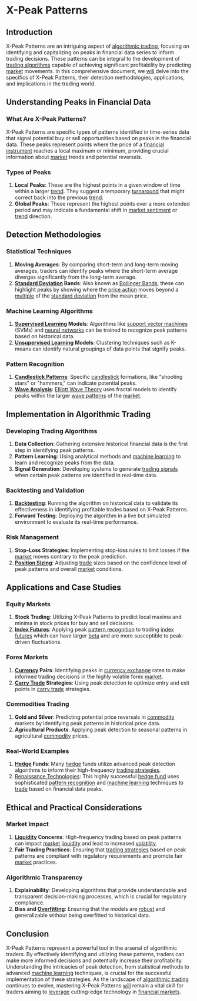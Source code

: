 # X-Peak Patterns

## Introduction

X-Peak Patterns are an intriguing aspect of [algorithmic trading](../a/algorithmic_trading.md), focusing on identifying and capitalizing on peaks in financial data series to inform trading decisions. These patterns can be integral to the development of [trading algorithms](../t/trading_algorithms.md) capable of achieving significant profitability by predicting [market](../m/market.md) movements. In this comprehensive document, we [will](../w/will.md) delve into the specifics of X-Peak Patterns, their detection methodologies, applications, and implications in the trading world.

## Understanding Peaks in Financial Data

### What Are X-Peak Patterns?

X-Peak Patterns are specific types of patterns identified in time-series data that signal potential buy or sell opportunities based on peaks in the financial data. These peaks represent points where the price of a [financial instrument](../f/financial_instrument.md) reaches a local maximum or minimum, providing crucial information about [market](../m/market.md) trends and potential reversals.

### Types of Peaks

1. **Local Peaks**: These are the highest points in a given window of time within a larger [trend](../t/trend.md). They suggest a temporary [turnaround](../t/turnaround.md) that might correct back into the previous [trend](../t/trend.md).
2. **Global Peaks**: These represent the highest points over a more extended period and may indicate a fundamental shift in [market sentiment](../m/market_sentiment.md) or [trend](../t/trend.md) direction.

## Detection Methodologies

### Statistical Techniques

1. **Moving Averages**: By comparing short-term and long-term moving averages, traders can identify peaks where the short-term average diverges significantly from the long-term average.
2. **[Standard Deviation](../s/standard_deviation.md) Bands**: Also known as [Bollinger Bands](../b/bollinger_bands.md), these can highlight peaks by showing where the [price action](../p/price_action.md) moves beyond a [multiple](../m/multiple.md) of the [standard deviation](../s/standard_deviation.md) from the mean price.

### Machine Learning Algorithms

1. **[Supervised Learning](../s/supervised_learning.md) Models**: Algorithms like [support vector machines](../s/support_vector_machines_in_trading.md) (SVMs) and [neural networks](../n/neural_networks_in_trading.md) can be trained to recognize peak patterns based on historical data.
2. **[Unsupervised Learning](../u/unsupervised_learning.md) Models**: Clustering techniques such as K-means can identify natural groupings of data points that signify peaks.

### Pattern Recognition

1. **[Candlestick Patterns](../c/candlestick_patterns.md)**: Specific [candlestick](../c/candlestick.md) formations, like "shooting stars" or "hammers," can indicate potential peaks.
2. **[Wave Analysis](../w/wave_analysis.md)**: [Elliott Wave Theory](../e/elliott_wave_theory.md) uses fractal models to identify peaks within the larger [wave patterns](../w/wave_patterns_in_trading.md) of the [market](../m/market.md).

## Implementation in Algorithmic Trading

### Developing Trading Algorithms

1. **Data Collection**: Gathering extensive historical financial data is the first step in identifying peak patterns.
2. **Pattern Learning**: Using analytical methods and [machine learning](../m/machine_learning.md) to learn and recognize peaks from the data.
3. **Signal Generation**: Developing systems to generate [trading signals](../t/trading_signals.md) when certain peak patterns are identified in real-time data.

### Backtesting and Validation

1. **[Backtesting](../b/backtesting.md)**: Running the algorithm on historical data to validate its effectiveness in identifying profitable trades based on X-Peak Patterns.
2. **Forward Testing**: Deploying the algorithm in a live but simulated environment to evaluate its real-time performance.

### Risk Management

1. **Stop-Loss Strategies**: Implementing stop-loss rules to limit losses if the [market](../m/market.md) moves contrary to the peak prediction.
2. **[Position Sizing](../p/position_sizing.md)**: Adjusting [trade](../t/trade.md) sizes based on the confidence level of peak patterns and overall [market](../m/market.md) conditions.

## Applications and Case Studies

### Equity Markets

1. **Stock Trading**: Utilizing X-Peak Patterns to predict local maxima and minima in stock prices for buy and sell decisions.
2. **[Index Futures](../i/index_futures.md)**: Applying peak [pattern recognition](../p/pattern_recognition.md) to trading [index futures](../i/index_futures.md) which can have larger [beta](../b/beta.md) and are more susceptible to peak-driven fluctuations.

### Forex Markets

1. **[Currency](../c/currency.md) Pairs**: Identifying peaks in [currency exchange](../c/currency_exchange.md) rates to make informed trading decisions in the highly volatile forex [market](../m/market.md).
2. **[Carry Trade](../c/carry_trade.md) Strategies**: Using peak detection to optimize entry and exit points in [carry trade](../c/carry_trade.md) strategies.

### Commodities Trading

1. **Gold and Silver**: Predicting potential price reversals in [commodity](../c/commodity.md) markets by identifying peak patterns in historical price data.
2. **Agricultural Products**: Applying peak detection to seasonal patterns in agricultural [commodity](../c/commodity.md) prices.

### Real-World Examples

1. **[Hedge](../h/hedge.md) Funds**: Many [hedge](../h/hedge.md) funds utilize advanced peak detection algorithms to inform their high-frequency [trading strategies](../t/trading_strategies.md).
2. [Renaissance Technologies](https://www.rentec.com/): This highly successful [hedge fund](../h/hedge_fund.md) uses sophisticated [pattern recognition](../p/pattern_recognition.md) and [machine learning](../m/machine_learning.md) techniques to [trade](../t/trade.md) based on financial data peaks.

## Ethical and Practical Considerations

### Market Impact

1. **[Liquidity](../l/liquidity.md) Concerns**: High-frequency trading based on peak patterns can impact [market](../m/market.md) [liquidity](../l/liquidity.md) and lead to increased [volatility](../v/volatility.md).
2. **Fair Trading Practices**: Ensuring that [trading strategies](../t/trading_strategies.md) based on peak patterns are compliant with regulatory requirements and promote fair [market](../m/market.md) practices.

### Algorithmic Transparency

1. **Explainability**: Developing algorithms that provide understandable and transparent decision-making processes, which is crucial for regulatory compliance.
2. **Bias and [Overfitting](../o/overfitting.md)**: Ensuring that the models are [robust](../r/robust.md) and generalizable without being overfitted to historical data.

## Conclusion

X-Peak Patterns represent a powerful tool in the arsenal of algorithmic traders. By effectively identifying and utilizing these patterns, traders can make more informed decisions and potentially increase their profitability. Understanding the intricacies of peak detection, from statistical methods to advanced [machine learning](../m/machine_learning.md) techniques, is crucial for the successful implementation of these strategies. As the landscape of [algorithmic trading](../a/algorithmic_trading.md) continues to evolve, mastering X-Peak Patterns [will](../w/will.md) remain a vital skill for traders aiming to [leverage](../l/leverage.md) cutting-edge technology in [financial markets](../f/financial_market.md).

